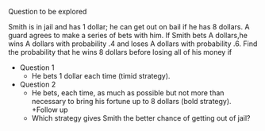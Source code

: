 Question to be explored


Smith is in jail and has 1 dollar; he can get out on bail if he has 8 dollars. A guard agrees to make a series of bets with him. If Smith bets A dollars,he wins A dollars with probability .4 and loses A dollars with probability .6. Find the probability that he wins 8 dollars before losing all of his money if

+ Question 1
  + He bets 1 dollar each time (timid strategy).
+ Question 2
  + He bets, each time, as much as possible but not more than necessary to bring his fortune up to 8 dollars (bold strategy).
+Follow up
  + Which strategy gives Smith the better chance of getting out of jail?
